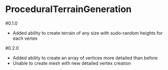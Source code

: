 # ProceduralTerrainGeneration

#0.1.0
- Added ability to create terrain of any size with sudo-random heights for each vertex

#0.2.0
- Added ability to create an array of vertices more detailed than before
- Unable to create mesh with new detailed vertex creation
